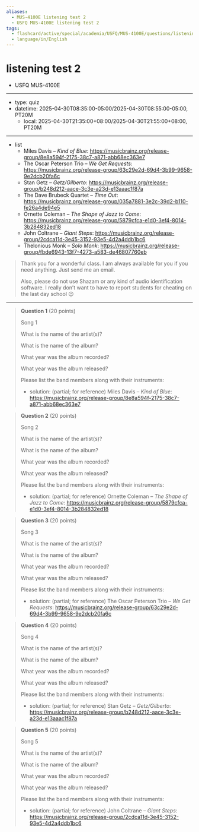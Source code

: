```yaml
---
aliases:
  - MUS-4100E listening test 2
  - USFQ MUS-4100E listening test 2
tags:
  - flashcard/active/special/academia/USFQ/MUS-4100E/questions/listening_test_2
  - language/in/English
---
```


# listening test 2

- USFQ MUS-4100E

---

- type: quiz
- datetime: 2025-04-30T08:35:00-05:00/2025-04-30T08:55:00-05:00, PT20M
  - local: 2025-04-30T21:35:00+08:00/2025-04-30T21:55:00+08:00, PT20M

---

- list
  - Miles Davis – _Kind of Blue_: <https://musicbrainz.org/release-group/8e8a594f-2175-38c7-a871-abb68ec363e7>
  - The Oscar Peterson Trio – _We Get Requests_: <https://musicbrainz.org/release-group/63c29e2d-69d4-3b99-9658-9e2dcb20fa6c>
  - Stan Getz – _Getz/Gilberto_: <https://musicbrainz.org/release-group/b248d212-aace-3c3e-a23d-e13aaac1f87a>
  - The Dave Brubeck Quartet – _Time Out_: <https://musicbrainz.org/release-group/035a7881-3e2c-39d2-b110-fe26a4de94e5>
  - Ornette Coleman – _The Shape of Jazz to Come_: <https://musicbrainz.org/release-group/5879cfca-e1d0-3ef4-8014-3b284832ed18>
  - John Coltrane – _Giant Steps_: <https://musicbrainz.org/release-group/2cdca11d-3e45-3152-93e5-4d2a4ddb1bc6>
  - Thelonious Monk – _Solo Monk_: <https://musicbrainz.org/release-group/fbde6943-13f7-4273-a583-de46807760eb>

> Thank you for a wonderful class. I am always available for you if you need anything. Just send me an email.
>
> Also, please do not use Shazam or any kind of audio identification software. I really don’t want to have to report students for cheating on the last day school 😉

---

> __Question 1__ \(20 points\)
>
> Song 1
>
> What is the name of the artist\(s\)?
>
> What is the name of the album?
>
> What year was the album recorded?
>
> What year was the album released?
>
> Please list the band members along with their instruments:
>
> - solution: \(partial; for reference\) Miles Davis – _Kind of Blue_: <https://musicbrainz.org/release-group/8e8a594f-2175-38c7-a871-abb68ec363e7>

<!-- markdownlint MD028 -->

> __Question 2__ \(20 points\)
>
> Song 2
>
> What is the name of the artist\(s\)?
>
> What is the name of the album?
>
> What year was the album recorded?
>
> What year was the album released?
>
> Please list the band members along with their instruments:
>
> - solution: \(partial; for reference\) Ornette Coleman – _The Shape of Jazz to Come_: <https://musicbrainz.org/release-group/5879cfca-e1d0-3ef4-8014-3b284832ed18>

<!-- markdownlint MD028 -->

> __Question 3__ \(20 points\)
>
> Song 3
>
> What is the name of the artist\(s\)?
>
> What is the name of the album?
>
> What year was the album recorded?
>
> What year was the album released?
>
> Please list the band members along with their instruments:
>
> - solution: \(partial; for reference\) The Oscar Peterson Trio – _We Get Requests_: <https://musicbrainz.org/release-group/63c29e2d-69d4-3b99-9658-9e2dcb20fa6c>

<!-- markdownlint MD028 -->

> __Question 4__ \(20 points\)
>
> Song 4
>
> What is the name of the artist\(s\)?
>
> What is the name of the album?
>
> What year was the album recorded?
>
> What year was the album released?
>
> Please list the band members along with their instruments:
>
> - solution: \(partial; for reference\) Stan Getz – _Getz/Gilberto_: <https://musicbrainz.org/release-group/b248d212-aace-3c3e-a23d-e13aaac1f87a>

<!-- markdownlint MD028 -->

> __Question 5__ \(20 points\)
>
> Song 5
>
> What is the name of the artist\(s\)?
>
> What is the name of the album?
>
> What year was the album recorded?
>
> What year was the album released?
>
> Please list the band members along with their instruments:
>
> - solution: \(partial; for reference\) John Coltrane – _Giant Steps_: <https://musicbrainz.org/release-group/2cdca11d-3e45-3152-93e5-4d2a4ddb1bc6>
